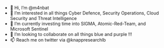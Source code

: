 - 👋 Hi, I’m @m4nbat
- 👀 I’m interested in all things Cyber Defence, Security Operations, Cloud Security and Threat Intelligence
- 🌱 I’m currently investing time into SIGMA, Atomic-Red-Team, and Microsoft Sentinel
- 💞️ I’m looking to collaborate on all things blue and purple !!!
- 📫 Reach me on twitter via @knappresearchlb

<!---
m4nbat/m4nbat is a ✨ special ✨ repository because its `README.md` (this file) appears on your GitHub profile.
You can click the Preview link to take a look at your changes.
--->
